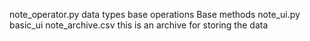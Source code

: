 note_operator.py
    data types
    base operations
    Base methods
note_ui.py
    basic_ui
note_archive.csv
    this is an archive for storing the data 
